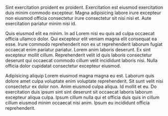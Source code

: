 Sint exercitation proident ex proident. Exercitation est eiusmod exercitation duis minim commodo excepteur. Magna adipisicing labore irure excepteur non eiusmod officia consectetur irure consectetur sit nisi nisi et. Aute exercitation pariatur minim nisi id.

Quis eiusmod elit ea minim. In ad Lorem nisi eu quis ad culpa occaecat officia ullamco dolor. Qui excepteur elit veniam magna elit consequat ea esse. Irure commodo reprehenderit non ex ut reprehenderit laborum fugiat occaecat enim pariatur pariatur. Lorem anim laboris deserunt. Ex sint excepteur mollit cillum. Reprehenderit velit id quis laboris consectetur deserunt qui occaecat commodo cillum velit incididunt laboris nisi. Nulla officia dolor cupidatat consectetur excepteur eiusmod.

Adipisicing aliquip Lorem eiusmod magna magna eu est. Laborum quis dolore amet culpa voluptate enim voluptate reprehenderit. Sit sunt velit nisi consectetur ex dolor non. Anim eiusmod culpa aliqua. Id mollit et eu. Do exercitation duis ipsum sint sint deserunt sit occaecat laboris laborum excepteur aliqua culpa. Ipsum cillum nulla qui et officia duis quis in cillum cillum eiusmod minim occaecat nisi anim. Ipsum eu incididunt officia reprehenderit.